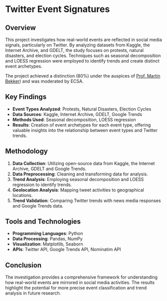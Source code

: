 # Twitter Event Signatures


## Overview
This project investigates how real-world events are reflected in social media signals, particularly on Twitter. By analyzing datasets from Kaggle, the Internet Archive, and GDELT, the study focuses on protests, natural disasters, and election cycles. Techniques such as seasonal decomposition and LOESS regression were employed to identify trends and create distinct event archetypes.

The project achieved a distinction (80%) under the auspices of [Prof. Martin Bekker](https://www.linkedin.com/in/martinbekker/)) and was moderated by ECSA.


## Key Findings
- **Event Types Analyzed**: Protests, Natural Disasters, Election Cycles
- **Data Sources**: Kaggle, Internet Archive, GDELT, Google Trends
- **Methods Used**: Seasonal decomposition, LOESS regression
- **Results**: Creation of event archetypes for each event type, offering valuable insights into the relationship between event types and Twitter trends.

## Methodology
1. **Data Collection**: Utilizing open-source data from Kaggle, the Internet Archive, GDELT and Google Trends.
2. **Data Preprocessing**: Cleaning and transforming data for analysis.
3. **Trend Analysis**: Employing seasonal decomposition and LOESS regression to identify trends.
4. **Geolocation Analysis**: Mapping tweet activities to geographical locations.
5. **Trend Validation**: Comparing Twitter trends with news media responses and Google Trends data.

## Tools and Technologies
- **Programming Languages**: Python
- **Data Processing**: Pandas, NumPy
- **Visualization**: Matplotlib, Seaborn
- **APIs**: Twitter API, Google Trends API, Nominatim API

## Conclusion
The investigation provides a comprehensive framework for understanding how real-world events are mirrored in social media activities. The results highlight the potential for more precise event classification and trend analysis in future research.
